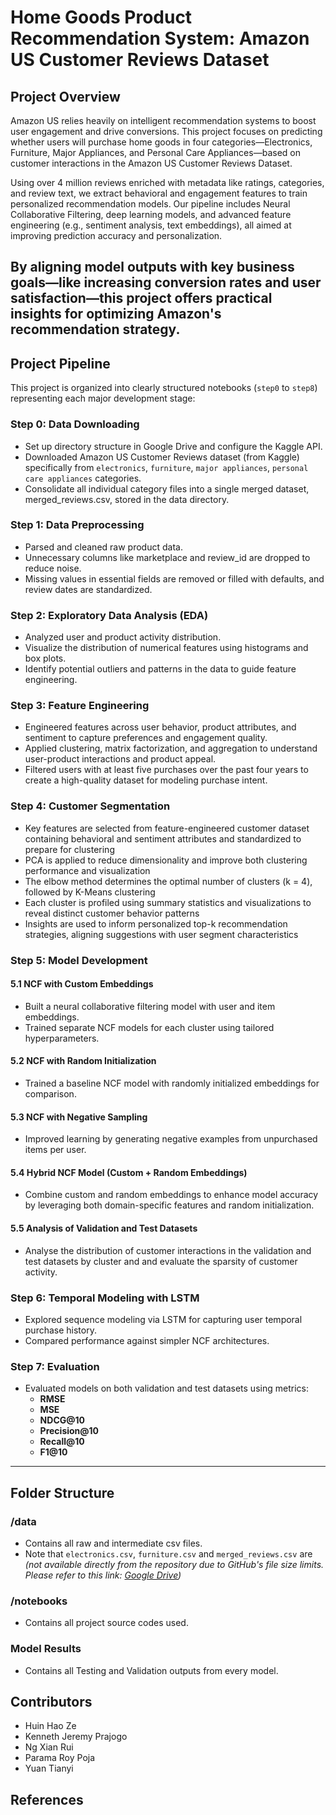 # Home Goods Product Recommendation System: Amazon US Customer Reviews Dataset

## Project Overview

Amazon US relies heavily on intelligent recommendation systems to boost user engagement and drive conversions. This project focuses on predicting whether users will purchase home goods in four categories—Electronics, Furniture, Major Appliances, and Personal Care Appliances—based on customer interactions in the Amazon US Customer Reviews Dataset.

Using over 4 million reviews enriched with metadata like ratings, categories, and review text, we extract behavioral and engagement features to train personalized recommendation models. Our pipeline includes Neural Collaborative Filtering, deep learning models, and advanced feature engineering (e.g., sentiment analysis, text embeddings), all aimed at improving prediction accuracy and personalization.

By aligning model outputs with key business goals—like increasing conversion rates and user satisfaction—this project offers practical insights for optimizing Amazon's recommendation strategy.
---

## Project Pipeline

This project is organized into clearly structured notebooks (`step0` to `step8`) representing each major development stage:

### Step 0: Data Downloading
- Set up directory structure in Google Drive and configure the Kaggle API.
- Downloaded Amazon US Customer Reviews dataset (from Kaggle) specifically from `electronics`, `furniture`, `major appliances`, `personal care appliances` categories.
- Consolidate all individual category files into a single merged dataset, merged_reviews.csv, stored in the data directory.


### Step 1: Data Preprocessing
- Parsed and cleaned raw product data.
- Unnecessary columns like marketplace and review_id are dropped to reduce noise.
- Missing values in essential fields are removed or filled with defaults, and review dates are standardized.

### Step 2: Exploratory Data Analysis (EDA)
- Analyzed user and product activity distribution.
- Visualize the distribution of numerical features using histograms and box plots.
- Identify potential outliers and patterns in the data to guide feature engineering.

### Step 3: Feature Engineering
- Engineered features across user behavior, product attributes, and sentiment to capture preferences and engagement quality.
- Applied clustering, matrix factorization, and aggregation to understand user-product interactions and product appeal.
- Filtered users with at least five purchases over the past four years to create a high-quality dataset for modeling purchase intent.

### Step 4: Customer Segmentation
- Key features are selected from feature-engineered customer dataset containing behavioral and sentiment attributes and standardized to prepare for clustering
- PCA is applied to reduce dimensionality and improve both clustering performance and visualization
- The elbow method determines the optimal number of clusters (k = 4), followed by K-Means clustering
- Each cluster is profiled using summary statistics and visualizations to reveal distinct customer behavior patterns
- Insights are used to inform personalized top-k recommendation strategies, aligning suggestions with user segment characteristics

### Step 5: Model Development

#### 5.1 NCF with Custom Embeddings
- Built a neural collaborative filtering model with user and item embeddings.
- Trained separate NCF models for each cluster using tailored hyperparameters.

#### 5.2 NCF with Random Initialization
- Trained a baseline NCF model with randomly initialized embeddings for comparison.

#### 5.3 NCF with Negative Sampling
- Improved learning by generating negative examples from unpurchased items per user.

#### 5.4 Hybrid NCF Model (Custom + Random Embeddings)
- Combine custom and random embeddings to enhance model accuracy by leveraging both domain-specific features and random initialization.

#### 5.5 Analysis of Validation and Test Datasets
- Analyse the distribution of customer interactions in the validation and test datasets by cluster and  and evaluate the sparsity of customer activity.

### Step 6: Temporal Modeling with LSTM
- Explored sequence modeling via LSTM for capturing user temporal purchase history.
- Compared performance against simpler NCF architectures.

### Step 7: Evaluation
- Evaluated models on both validation and test datasets using metrics:
  - **RMSE**
  - **MSE**
  - **NDCG@10**
  - **Precision@10**
  - **Recall@10**
  - **F1@10**
---

## Folder Structure
### /data
- Contains all raw and intermediate csv files.
- Note that `electronics.csv`, `furniture.csv` and `merged_reviews.csv` are *(not available directly from the repository due to GitHub's file size limits. Please refer to this link: [Google Drive](https://drive.google.com/drive/folders/1pm8sn0FKTTkVw4NY_XIf4NNalzM51Iik?usp=sharing))*


### /notebooks
- Contains all project source codes used.

### Model Results
- Contains all Testing and Validation outputs from every model.

## Contributors
- Huin Hao Ze
- Kenneth Jeremy Prajogo
- Ng Xian Rui
- Parama Roy Poja
- Yuan Tianyi

## References
